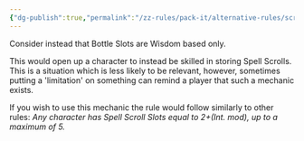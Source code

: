 ```yaml
---
{"dg-publish":true,"permalink":"/zz-rules/pack-it/alternative-rules/scroll-slots-alternative-intelligence/"}
---
```


Consider instead that Bottle Slots are Wisdom based only.

This would open up a character to instead be skilled in storing Spell Scrolls. This is a situation which is less likely to be relevant, however, sometimes putting a 'limitation' on something can remind a player that such a mechanic exists. 

If you wish to use this mechanic the rule would follow similarly to other rules:
*Any character has Spell Scroll Slots equal to 2+(Int. mod), up to a maximum of 5.*